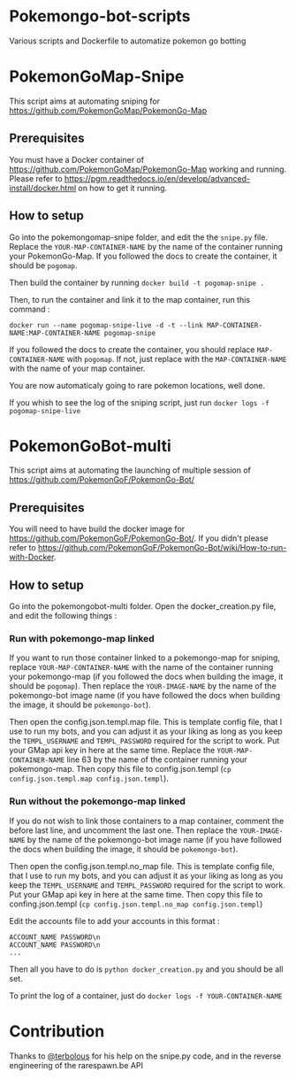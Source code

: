 # Pokemongo-bot-scripts
Various scripts and Dockerfile to automatize pokemon go botting

# PokemonGoMap-Snipe

This script aims at automating sniping for https://github.com/PokemonGoMap/PokemonGo-Map

## Prerequisites

You must have a Docker container of https://github.com/PokemonGoMap/PokemonGo-Map working and running. Please refer to https://pgm.readthedocs.io/en/develop/advanced-install/docker.html on how to get it running.

## How to setup

Go into the pokemongomap-snipe folder, and edit the the `snipe.py` file. Replace the `YOUR-MAP-CONTAINER-NAME` by the name of the container running your PokemonGo-Map. If you followed the docs to create the container, it should be `pogomap`.

Then build the container by running `docker build -t pogomap-snipe .`

Then, to run the container and link it to the map container, run this command :

`docker run --name pogomap-snipe-live -d -t --link MAP-CONTAINER-NAME:MAP-CONTAINER-NAME pogomap-snipe`

If you followed the docs to create the container, you should replace `MAP-CONTAINER-NAME` with `pogomap`. If not, just replace with the `MAP-CONTAINER-NAME` with the name of your map container.

You are now automaticaly going to rare pokemon locations, well done.

If you whish to see the log of the sniping script, just run `docker logs -f pogomap-snipe-live`

# PokemonGoBot-multi

This script aims at automating the launching of multiple session of https://github.com/PokemonGoF/PokemonGo-Bot/

## Prerequisites

You will need to have build the docker image for https://github.com/PokemonGoF/PokemonGo-Bot/. If you didn't please refer to https://github.com/PokemonGoF/PokemonGo-Bot/wiki/How-to-run-with-Docker.

## How to setup

Go into the pokemongobot-multi folder. Open the docker_creation.py file, and edit the following things :

### Run with pokemongo-map linked

If you want to run those container linked to a pokemongo-map for sniping, replace `YOUR-MAP-CONTAINER-NAME` with the name of the container running your pokemongo-map (if you followed the docs when building the image, it should be `pogomap`). Then replace the `YOUR-IMAGE-NAME` by the name of the pokemongo-bot image name (if you have followed the docs when building the image, it should be `pokemongo-bot`).

Then open the config.json.templ.map file. This is template config file, that I use to run my bots, and you can adjust it as your liking as long as you keep the `TEMPL_USERNAME` and `TEMPL_PASSWORD` required for the script to work. Put your GMap api key in here at the same time. Replace the `YOUR-MAP-CONTAINER-NAME` line 63 by the name of the container running your pokemongo-map. Then copy this file to config.json.templ (`cp config.json.templ.map config.json.templ`).

### Run without the pokemongo-map linked

If you do not wish to link those containers to a map container, comment the before last line, and uncomment the last one. Then replace the `YOUR-IMAGE-NAME` by the name of the pokemongo-bot image name (if you have followed the docs when building the image, it should be `pokemongo-bot`).

Then open the config.json.templ.no_map file. This is template config file, that I use to run my bots, and you can adjust it as your liking as long as you keep the `TEMPL_USERNAME` and `TEMPL_PASSWORD` required for the script to work. Put your GMap api key in here at the same time. Then copy this file to confing.json.templ (`cp config.json.templ.no_map config.json.templ`)

Edit the accounts file to add your accounts in this format :

```
ACCOUNT_NAME PASSWORD\n
ACCOUNT_NAME PASSWORD\n
...
```

Then all you have to do is `python docker_creation.py` and you should be all set.

To print the log of a container, just do `docker logs -f YOUR-CONTAINER-NAME`

# Contribution

Thanks to [@terbolous](https://github.com/terbolous) for his help on the snipe.py code, and in the reverse engineering of the rarespawn.be API
